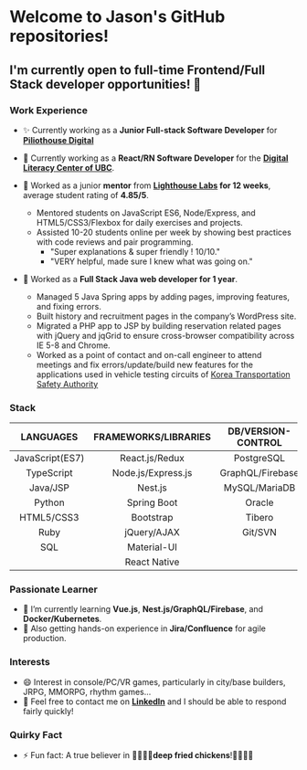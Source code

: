# Welcome to Jason's GitHub repositories! #

## I'm currently open to full-time Frontend/Full Stack developer opportunities! 👋 ##

### Work Experience ###

- :sparkles: Currently working as a **Junior Full-stack Software Developer** for **[Piliothouse Digital](https://www.pilothouse.co)**
- 🔭 Currently working as a **React/RN Software Developer** for the **[Digital Literacy Center of UBC](https://dlc.lled.educ.ubc.ca/2016/11/18/the-phoneme-project/)**.

- 🌱 Worked as a junior **mentor** from **[Lighthouse Labs](https://www.lighthouselabs.ca/) for 12 weeks**, average student rating of **4.85/5**.
  - Mentored students on JavaScript ES6, Node/Express, and HTML5/CSS3/Flexbox for daily exercises and projects.
  - Assisted 10-20 students online per week by showing best practices with code reviews and pair programming.
    - "Super explanations & super friendly ! 10/10."  
    - "VERY helpful, made sure I knew what was going on."
    
- 👯 Worked as a **Full Stack Java web developer for 1 year**.
  - Managed 5 Java Spring apps by adding pages, improving features, and fixing errors. 
  - Built history and recruitment pages in the company’s WordPress site.
  - Migrated a PHP app to JSP by building reservation related pages with jQuery and jqGrid to ensure cross-browser compatibility across IE 5-8 and Chrome.
  - Worked as a point of contact and on-call engineer to attend meetings and fix errors/update/build new features for the applications used in vehicle testing circuits of [Korea Transportation Safety Authority](http://www.ts2020.kr/eng/main.do)

### Stack ###
| LANGUAGES       | FRAMEWORKS/LIBRARIES | DB/VERSION-CONTROL | TESTING    | CLOUD/SERVER    | CI/CD      |
| :-------------: | :------------------: | :----------------: | :--------: | :--------------:|:---------: |
| JavaScript(ES7) | React.js/Redux       | PostgreSQL         | Jest       | AWS Lightsail   | Docker     |
| TypeScript      | Node.js/Express.js   | GraphQL/Firebase   | Cypress    | Google Firebase | Kubernetes |
| Java/JSP        | Nest.js              | MySQL/MariaDB      | Storybook  | Github Pages    |            |
| Python          | Spring Boot          | Oracle             | Mocha/Chai | Heroku          |            |
| HTML5/CSS3      | Bootstrap            | Tibero             | RSpec      | Docker          |            |
| Ruby            | jQuery/AJAX          | Git/SVN            | TDD        | Tomcat          |            |
| SQL             | Material-UI          |                    |            | Nginx           |            |
|                 | React Native         |                    |            |                 |            |

### Passionate Learner ###
- :memo: I’m currently learning **Vue.js**, **Nest.js/GraphQL/Firebase**, and **Docker/Kubernetes**.
- :memo: Also getting hands-on experience in **Jira/Confluence** for agile production.

### Interests ###
- 😄 Interest in console/PC/VR games, particularly in city/base builders, JRPG, MMORPG, rhythm games...
- :speech_balloon: Feel free to contact me on **[LinkedIn](https://linked.in/in/jpark-dev)** and I should be able to respond fairly quickly!

### Quirky Fact ###
- ⚡ Fun fact: A true believer in :pray::chicken::pray::chicken:**deep fried chickens**!:pray::chicken::pray::chicken:


<!--
**jpark-dev/jpark-dev** is a ✨ _special_ ✨ repository because its `README.md` (this file) appears on your GitHub profile.

Here are some ideas to get you started:

- 🔭 I’m currently working on ...
- 🌱 I’m currently learning ...
- 👯 I’m looking to collaborate on ...
- 🤔 I’m looking for help with ...
- 💬 Ask me about ...
- 📫 How to reach me: by email most preferrably, at zeipar@gmail.com[zeipar@gmail.com]
- 😄 Pronouns: ...
- ⚡ Fun fact: ...
-->
